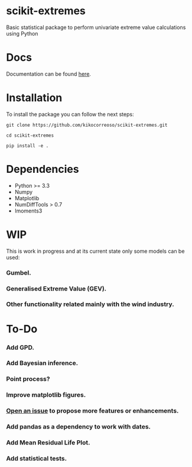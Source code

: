# scikit-extremes

Basic statistical package to perform univariate extreme value calculations
using Python

# Docs

Documentation can be found [here](http://kikocorreoso.github.io/scikit-extremes/).

# Installation

To install the package you can follow the next steps:

    git clone https://github.com/kikocorreoso/scikit-extremes.git

    cd scikit-extremes

    pip install -e .

# Dependencies

* Python >= 3.3
* Numpy
* Matplotlib
* NumDiffTools > 0.7
* lmoments3

# WIP

This is work in progress and at its current state only some models can be used:

### Gumbel.
### Generalised Extreme Value (GEV).
### Other functionality related mainly with the wind industry.

# To-Do

### Add GPD.
### Add Bayesian inference.
### Point process?
### Improve matplotlib figures.
### [Open an issue](https://github.com/kikocorreoso/scikit-extremes/issues) to propose more features or enhancements.
### Add pandas as a dependency to work with dates.
### Add Mean Residual Life Plot.
### Add statistical tests.

